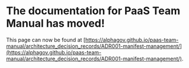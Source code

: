 
# The documentation for PaaS Team Manual has moved!
This page can now be found at [https://alphagov.github.io/paas-team-manual/architecture_decision_records/ADR001-manifest-management/](https://alphagov.github.io/paas-team-manual/architecture_decision_records/ADR001-manifest-management/).
